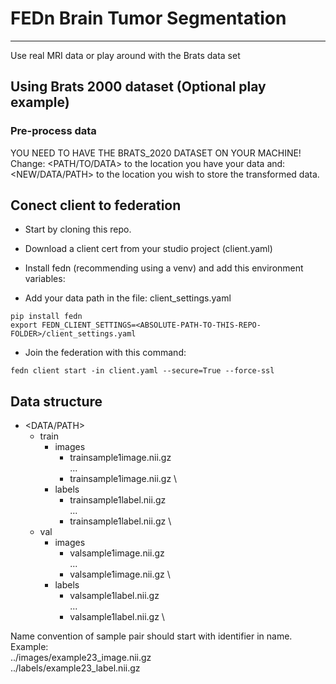 
# FEDn Brain Tumor Segmentation


 
-------------------------------------------------
Use real MRI data or play around with the Brats data set
## Using Brats 2000 dataset (Optional play example)
### Pre-process data
YOU NEED TO HAVE THE BRATS_2020 DATASET ON YOUR MACHINE!  \
Change: <PATH/TO/DATA> to the location you have your data and: <NEW/DATA/PATH>  to the location you wish to store the transformed data.



## Conect client to federation

- Start by cloning this repo.


-  Download a client cert from your studio project (client.yaml)

- Install fedn (recommending using a venv) and add this environment variables: 
- Add your data path in the file: client_settings.yaml
  
```console
pip install fedn
export FEDN_CLIENT_SETTINGS=<ABSOLUTE-PATH-TO-THIS-REPO-FOLDER>/client_settings.yaml
```

- Join the federation with this command:
```console
fedn client start -in client.yaml --secure=True --force-ssl
```


## Data structure

- <DATA/PATH>
  - train
    - images
      - trainsample1image.nii.gz \
      ...
      - trainsample1image.nii.gz \
    - labels
      - trainsample1label.nii.gz \
      ...
      - trainsample1label.nii.gz \
  - val
    - images
      - valsample1image.nii.gz \
      ...
      - valsample1image.nii.gz \
    - labels
      - valsample1label.nii.gz \
      ...
      - valsample1label.nii.gz \



Name convention of sample pair should start with identifier in name. \
Example: \
../images/example23_image.nii.gz \
../labels/example23_label.nii.gz



